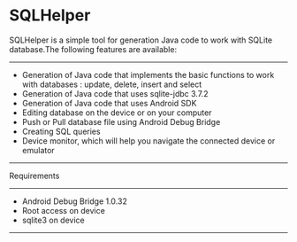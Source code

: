 # SQLHelper
SQLHelper is a simple tool for generation Java code to work with SQLite database.The following features are available:<br>
      <hr>
      <ul>
        <li>Generation of Java code that implements the basic functions to work with databases : update, delete, insert and select</li>
        <li>Generation of Java code that uses sqlite-jdbc 3.7.2</li>
        <li>Generation of Java code that uses Android SDK</li>
        <li>Editing database on the device or on your computer</li>
        <li>Push or Pull database file using Android Debug Bridge</li>
        <li>Creating SQL queries</li>
        <li>Device monitor, which will help you navigate the connected device or emulator</li>
      </ul>
      <hr>
      Requirements<br>
      <hr>
      <ul>
        <li>Android Debug Bridge 1.0.32</li>
        <li>Root access on device</li>
        <li>sqlite3 on device</li>
      </ul>
      <hr>
